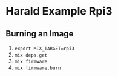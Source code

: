 # Harald Example Rpi3

## Burning an Image

1. `export MIX_TARGET=rpi3`
2. `mix deps.get`
3. `mix firmware`
4. `mix firmware.burn`
